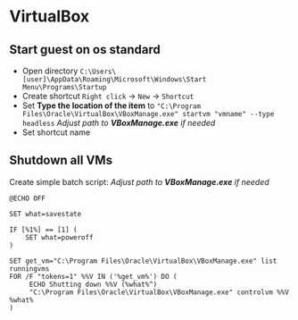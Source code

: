 # VirtualBox

## Start guest on os standard

+ Open directory
`C:\Users\[user]\AppData\Roaming\Microsoft\Windows\Start Menu\Programs\Startup`
+ Create shortcut
  `Right click` -> `New` -> `Shortcut`
+ Set **Type the location of the item** to
`"C:\Program Files\Oracle\VirtualBox\VBoxManage.exe" startvm "vmname" --type headless`
  _Adjust path to **VBoxManage.exe** if needed_
+ Set shortcut name

## Shutdown all VMs

Create simple batch script:
_Adjust path to **VBoxManage.exe** if needed_
```batch
@ECHO OFF

SET what=savestate

IF [%1%] == [1] (
    SET what=poweroff
)

SET get_vm="C:\Program Files\Oracle\VirtualBox\VBoxManage.exe" list runningvms
FOR /F "tokens=1" %%V IN ('%get_vm%') DO (
     ECHO Shutting down %%V (%what%^)
     "C:\Program Files\Oracle\VirtualBox\VBoxManage.exe" controlvm %%V %what%
)
```